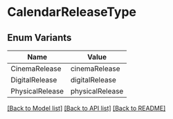 # CalendarReleaseType

## Enum Variants

| Name | Value |
|---- | -----|
| CinemaRelease | cinemaRelease |
| DigitalRelease | digitalRelease |
| PhysicalRelease | physicalRelease |


[[Back to Model list]](../README.md#documentation-for-models) [[Back to API list]](../README.md#documentation-for-api-endpoints) [[Back to README]](../README.md)



